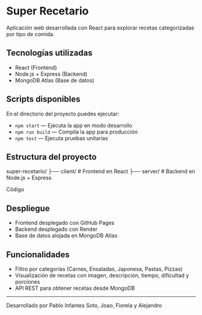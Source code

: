 # Super Recetario

Aplicación web desarrollada con React para explorar recetas categorizadas por tipo de comida.

## Tecnologías utilizadas

- React (Frontend)
- Node.js + Express (Backend)
- MongoDB Atlas (Base de datos)

## Scripts disponibles

En el directorio del proyecto puedes ejecutar:

- `npm start` — Ejecuta la app en modo desarrollo
- `npm run build` — Compila la app para producción
- `npm test` — Ejecuta pruebas unitarias

## Estructura del proyecto

super-recetario/ ├── client/ # Frontend en React ├── server/ # Backend en Node.js + Express

Código

## Despliegue

- Frontend desplegado con GitHub Pages
- Backend desplegado con Render
- Base de datos alojada en MongoDB Atlas

## Funcionalidades

- Filtro por categorías (Carnes, Ensaladas, Japonesa, Pastas, Pizzas)
- Visualización de recetas con imagen, descripción, tiempo, dificultad y porciones
- API REST para obtener recetas desde MongoDB

---

Desarrollado por Pablo Infantes Soto, Joao, Fiorela y Alejandro
